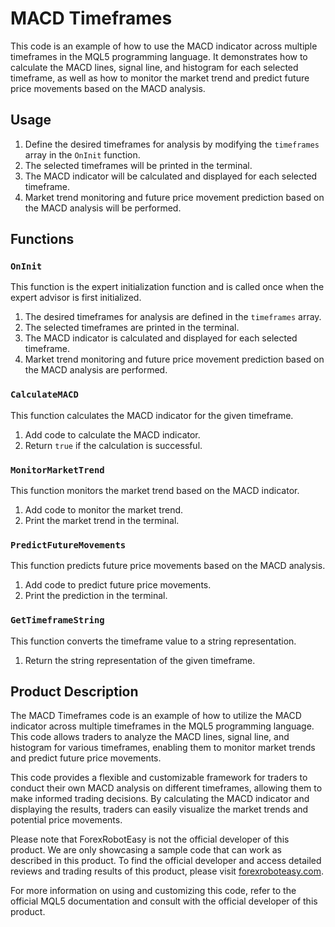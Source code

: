 # MACD Timeframes

This code is an example of how to use the MACD indicator across multiple timeframes in the MQL5 programming language. It demonstrates how to calculate the MACD lines, signal line, and histogram for each selected timeframe, as well as how to monitor the market trend and predict future price movements based on the MACD analysis.

## Usage

1. Define the desired timeframes for analysis by modifying the `timeframes` array in the `OnInit` function.
2. The selected timeframes will be printed in the terminal.
3. The MACD indicator will be calculated and displayed for each selected timeframe.
4. Market trend monitoring and future price movement prediction based on the MACD analysis will be performed.

## Functions

### `OnInit`

This function is the expert initialization function and is called once when the expert advisor is first initialized. 

1. The desired timeframes for analysis are defined in the `timeframes` array.
2. The selected timeframes are printed in the terminal.
3. The MACD indicator is calculated and displayed for each selected timeframe.
4. Market trend monitoring and future price movement prediction based on the MACD analysis are performed.

### `CalculateMACD`

This function calculates the MACD indicator for the given timeframe.

1. Add code to calculate the MACD indicator.
2. Return `true` if the calculation is successful.

### `MonitorMarketTrend`

This function monitors the market trend based on the MACD indicator.

1. Add code to monitor the market trend.
2. Print the market trend in the terminal.

### `PredictFutureMovements`

This function predicts future price movements based on the MACD analysis.

1. Add code to predict future price movements.
2. Print the prediction in the terminal.

### `GetTimeframeString`

This function converts the timeframe value to a string representation.

1. Return the string representation of the given timeframe.

## Product Description

The MACD Timeframes code is an example of how to utilize the MACD indicator across multiple timeframes in the MQL5 programming language. This code allows traders to analyze the MACD lines, signal line, and histogram for various timeframes, enabling them to monitor market trends and predict future price movements.

This code provides a flexible and customizable framework for traders to conduct their own MACD analysis on different timeframes, allowing them to make informed trading decisions. By calculating the MACD indicator and displaying the results, traders can easily visualize the market trends and potential price movements.

Please note that ForexRobotEasy is not the official developer of this product. We are only showcasing a sample code that can work as described in this product. To find the official developer and access detailed reviews and trading results of this product, please visit [forexroboteasy.com](https://forexroboteasy.com/forex-robot-review/macd-timeframes-forex-software-unbiased-review-results/).

For more information on using and customizing this code, refer to the official MQL5 documentation and consult with the official developer of this product.
